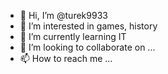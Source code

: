 - 👋 Hi, I’m @turek9933
- 👀 I’m interested in games, history
- 🌱 I’m currently learning IT
- 💞️ I’m looking to collaborate on ...
- 📫 How to reach me ...

<!---
turek9933/turek9933 is a ✨ special ✨ repository because its `README.md` (this file) appears on your GitHub profile.
You can click the Preview link to take a look at your changes.
--->
